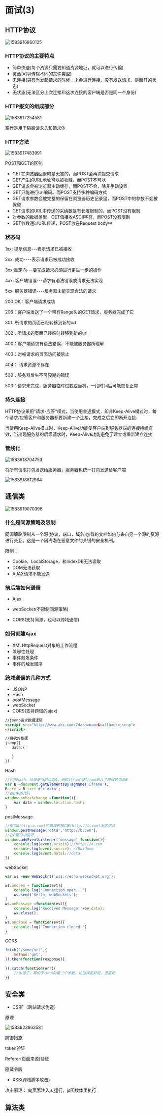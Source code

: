 # 面试(3)

## HTTP协议

![1583916860125](C:\Users\刘如刚\AppData\Roaming\Typora\typora-user-images\1583916860125.png)

### HTTP协议的主要特点

+ 简单快速(每个资源只需要知道资源地址，就可以进行传输)
+ 灵活(可以传输不同的文件类型)
+ 无连接(只有当发起请求的时候，才会进行连接，没有发送请求，是断开的状态)
+ 无状态(无法区分上次连接和这次连接的客户端是否是同一个身份)

### HTTP报文的组成部分

![1583917254581](C:\Users\刘如刚\AppData\Roaming\Typora\typora-user-images\1583917254581.png)

空行是用于隔离请求头和请求体

### HTTP方法

![1583917483991](C:\Users\刘如刚\AppData\Roaming\Typora\typora-user-images\1583917483991.png)

POST和GET的区别

+ GET在浏览器回退时是无害的，而POST会再次提交请求
+ GET产生的URL地址可以被收藏，而POST不可以
+ GET请求会被浏览器主动缓存，而POST不会，除非手动设置
+ GET只能进行url编码。而POST支持多种编码方式
+ GET请求参数会被完整的保留在浏览器历史记录里，而POST中的参数不会被保留
+ GET请求的URL中传送的采纳数是有长度限制的，而POST没有限制
+ 对参数的数据类型，GET值接收ASCII字符，而POST没有限制
+ GET参数通过URL传递，POST放在Request body中

### 状态码

1xx: 提示信息---表示请求已被接收

2xx: 成功----表示请求已被成功接收

3xx:重定向---要完成请求必须进行更进一步的操作

4xx: 客户端错误---请求有语法错误或请求无法实现

5xx: 服务器错误----服务器未能实现合法的请求

200 OK：客户端请求成功

206：客户端发送了一个带有Range头的GET请求，服务器完成了它

301: 所请求的页面已经转移到新的url

302：所请求的页面已经临时转移到新的url

400：客户端请求有语法错误，不能被服务器所理解

403：对被请求的页面访问被禁止

404： 请求资源不存在

500：服务器发生不可预期的错误

503：请求未完成，服务器临时过载或当机，一段时间后可能恢复正常

### 持久连接

HTTP协议采用“请求-应答”模式，当使用普通模式，即非Keep-Alive模式时，每个请求/应答客户和服务器都要新建一个连接，完成之后立即断开连接.

当使用Keep-Alive模式时，Keep-Alive功能使客户端到服务器端的连接持续有效，当出现服务器的后续请求时，Keep-Alive功能避免了建立或重新建立连接

### 管线化

![1583918704753](C:\Users\刘如刚\AppData\Roaming\Typora\typora-user-images\1583918704753.png)

将所有请求打包发送给服务器，服务器也统一打包发送给客户端

![1583918812984](C:\Users\刘如刚\AppData\Roaming\Typora\typora-user-images\1583918812984.png)

## 通信类

![1583919070396](C:\Users\刘如刚\AppData\Roaming\Typora\typora-user-images\1583919070396.png)

### 什么是同源策略及限制

同源策略限制从一个源(协议，端口，域名)加载的文档如何与来自另一个源的资源进行交互。这是一个隔离潜在恶意文件的关键的安全机制。

限制：

+ Cookie，LocalStorage，和IndexDB无法读取
+ DOM无法获取
+ AJAX请求不能发送

### 前后端如何通信

+ Ajax

+ webSocket(不限制同源策略)
+ CORS(支持同源，也可以跨域通信)

### 如何创建Ajax

+ XMLHttpRequest对象的工作流程
+ 兼容性处理
+ 事件触发条件
+ 事件的触发顺序

### 跨域通信的几种方式

+ JSONP
+ Hash
+ postMessage
+ webSocket
+ CORS(支持跨域的ajax)

```html
//jsonp请求数据逻辑
<script src="http://www.abc.com/?data=name&callback=jsonp">
</script>

//接收的数据
jsonp({
   data:{

   }
})
```

Hash

```javascript
//利用hash，场景是当前页面A，通过iframe或frame嵌入了跨域的页面B
var B =document.getElementsByTagName('iframe');
B.src = B.src+'#'+'data';
//在B中的代码
window.onhashchange =function(){
    var data = window.location.hash;
}
```

postMessage

```javascript
//窗口A(http:a.com)向跨域的窗口B(http://b.com)发送信息
window.postMessage('data','http://b.com');
//在B窗口中监听
window.addEventListener('message',function(){
    console.log(event.origin);//http://a.com
    console.log(event.source); //Bwidnow
    console.log(event.data);//data
})
```

webSocket

```javascript
var ws =new WebSockrt('wss://echo.websocket.org');

ws.onopen = function(evt){
    console.log('Connection open...')
    ws.send('Hello, webSockets');
}
ws.onMessage =function(evt){
    console.log('Received Message:'+ev.data);
    wx.close();
}
ws.onclose = function(evt){
    console.log('Connection closed.')
}
```

CORS

```javascript
fetch('/some/url',{
    method:'get',
}).then(function(response){
    
}).catch(function(err){
    //出错了，等价于then的第二个参数，扥这样更好用，更直观
})
```

## 安全类

+ CSRF（跨站请求伪造）

原理

![1583923863581](C:\Users\刘如刚\AppData\Roaming\Typora\typora-user-images\1583923863581.png)

防御措施

token验证

Referer(页面来源)验证

隐藏令牌

+ XSS(跨域脚本攻击)

攻击原理： 向页面注入js,运行，js函数体里执行



## 算法类

